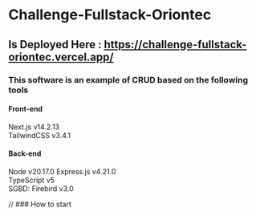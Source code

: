 # Challenge-Fullstack-Oriontec
## Is Deployed Here : https://challenge-fullstack-oriontec.vercel.app/

### This software is an example of CRUD based on the following tools
#### Front-end 
  Next.js v14.2.13 <br/>
  TailwindCSS v3.4.1 
  
#### Back-end 
  Node v20.17.0
  Express.js v4.21.0 <br/>
  TypeScript v5 <br/>
  SGBD:  Firebird v3.0

// ### How to start

